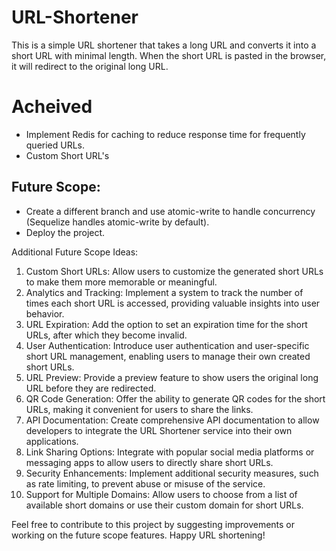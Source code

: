 # URL-Shortener

This is a simple URL shortener that takes a long URL and converts it into a short URL with minimal length. When the short URL is pasted in the browser, it will redirect to the original long URL.

# Acheived
- Implement Redis for caching to reduce response time for frequently queried URLs.
- Custom Short URL's

## Future Scope:
- Create a different branch and use atomic-write to handle concurrency (Sequelize handles atomic-write by default).
- Deploy the project.

Additional Future Scope Ideas:
1. Custom Short URLs: Allow users to customize the generated short URLs to make them more memorable or meaningful.
2. Analytics and Tracking: Implement a system to track the number of times each short URL is accessed, providing valuable insights into user behavior.
3. URL Expiration: Add the option to set an expiration time for the short URLs, after which they become invalid.
4. User Authentication: Introduce user authentication and user-specific short URL management, enabling users to manage their own created short URLs.
5. URL Preview: Provide a preview feature to show users the original long URL before they are redirected.
6. QR Code Generation: Offer the ability to generate QR codes for the short URLs, making it convenient for users to share the links.
7. API Documentation: Create comprehensive API documentation to allow developers to integrate the URL Shortener service into their own applications.
8. Link Sharing Options: Integrate with popular social media platforms or messaging apps to allow users to directly share short URLs.
9. Security Enhancements: Implement additional security measures, such as rate limiting, to prevent abuse or misuse of the service.
10. Support for Multiple Domains: Allow users to choose from a list of available short domains or use their custom domain for short URLs.

Feel free to contribute to this project by suggesting improvements or working on the future scope features. Happy URL shortening!
